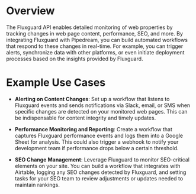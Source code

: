 # Overview

The Fluxguard API enables detailed monitoring of web properties by tracking changes in web page content, performance, SEO, and more. By integrating Fluxguard with Pipedream, you can build automated workflows that respond to these changes in real-time. For example, you can trigger alerts, synchronize data with other platforms, or even initiate deployment processes based on the insights provided by Fluxguard.

# Example Use Cases

- **Alerting on Content Changes**: Set up a workflow that listens to Fluxguard events and sends notifications via Slack, email, or SMS when specific changes are detected on your monitored web pages. This can be indispensable for content integrity and timely updates.

- **Performance Monitoring and Reporting**: Create a workflow that captures Fluxguard performance events and logs them into a Google Sheet for analysis. This could also trigger a webhook to notify your development team if performance drops below a certain threshold.

- **SEO Change Management**: Leverage Fluxguard to monitor SEO-critical elements on your site. You can build a workflow that integrates with Airtable, logging any SEO changes detected by Fluxguard, and setting tasks for your SEO team to review adjustments or updates needed to maintain rankings.
